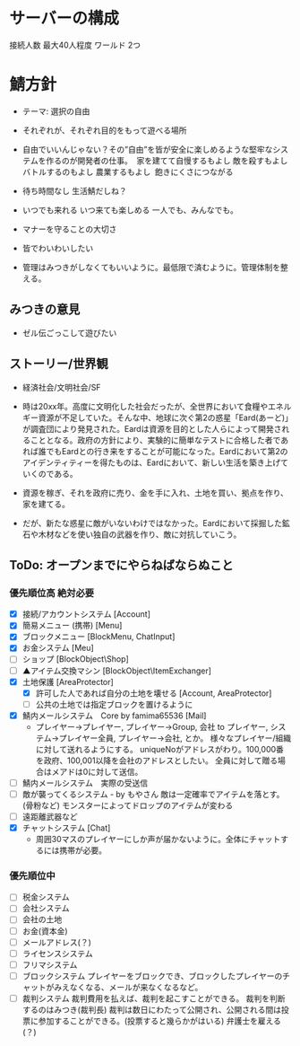 # サーバーの構成
接続人数 最大40人程度
ワールド 2つ 

# 鯖方針
* テーマ: 選択の自由

* それぞれが、それぞれ目的をもって遊べる場所
* 自由でいいんじゃない？その”自由”を皆が安全に楽しめるような堅牢なシステムを作るのが開発者の仕事。
  家を建てて自慢するもよし 敵を殺すもよし バトルするのもよし 農業するもよし
  飽きにくさにつながる
* 待ち時間なし 生活鯖だしね？
* いつでも来れる いつ来ても楽しめる 一人でも、みんなでも。
* マナーを守ることの大切さ
* 皆でわいわいしたい
* 管理はみつきがしなくてもいいように。最低限で済むように。管理体制を整える。

## みつきの意見
* ゼル伝ごっこして遊びたい

## ストーリー/世界観
* 経済社会/文明社会/SF

* 時は20xx年。高度に文明化した社会だったが、全世界において食糧やエネルギー資源が不足していた。そんな中、地球に次ぐ第2の惑星「Eard(あーど)」が調査団により発見された。Eardは資源を目的とした人らによって開発されることとなる。政府の方針により、実験的に簡単なテストに合格した者であれば誰でもEardとの行き来をすることが可能になった。Eardにおいて第2のアイデンティティーを得たものは、Eardにおいて、新しい生活を築き上げていくのである。
* 資源を稼ぎ、それを政府に売り、金を手に入れ、土地を買い、拠点を作り、家を建てる。
* だが、新たな惑星に敵がいないわけではなかった。Eardにおいて採掘した鉱石や木材などを使い独自の武器を作り、敵に対抗していこう。

## ToDo: オープンまでにやらねばならぬこと
### 優先順位高 絶対必要
* [x] 接続/アカウントシステム [Account]
* [x] 簡易メニュー (携帯) [Menu]
* [x] ブロックメニュー [BlockMenu, ChatInput]
* [x] お金システム [Meu]
* [ ] ショップ [BlockObject\Shop]
* [ ] ▲アイテム交換マシン [BlockObject\ItemExchanger]
* [x] 土地保護 [AreaProtector]
  * [x] 許可した人であれば自分の土地を壊せる [Account, AreaProtector]
  * [ ] 公共の土地では指定ブロックを置けるように
* [x] 鯖内メールシステム　Core by famima65536 [Mail]
  * プレイヤー→プレイヤー, プレイヤー→Group, 会社 to プレイヤー, システム→プレイヤー全員, プレイヤー→会社, とか。
    様々なプレイヤー/組織に対して送れるようにする。
    uniqueNoがアドレスがわり。100,000番を政府、100,001以降を会社のアドレスとしたい。
    全員に対して贈る場合はメアドは0に対して送信。
* [ ] 鯖内メールシステム　実際の受送信
* [ ] 敵が襲ってくるシステム - by もやさん
  敵は一定確率でアイテムを落とす。(骨粉など)
  モンスターによってドロップのアイテムが変わる
* [ ] 遠距離武器など
* [x] チャットシステム [Chat]
  * 周囲30マスのプレイヤーにしか声が届かないように。全体にチャットするには携帯が必要。

### 優先順位中
* [ ] 税金システム
* [ ] 会社システム
* [ ] 会社の土地
* [ ] お金(資本金)
* [ ] メールアドレス(？)
* [ ] ライセンスシステム
* [ ] フリマシステム
* [ ] ブロックシステム プレイヤーをブロックでき、ブロックしたプレイヤーのチャットがみえなくなる、メールが来なくなるなど。
* [ ] 裁判システム
  裁判費用を払えば、裁判を起こすことができる。
  裁判を判断するのはみつき(裁判長)
  裁判は数日にわたって公開され、公開される間は投票に参加することができる。(投票すると幾らかがはいる)
  弁護士を雇える(？)
